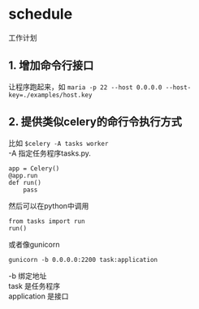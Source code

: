 schedule
=============

工作计划

## 1. 增加命令行接口

让程序跑起来，如 `maria -p 22 --host 0.0.0.0 --host-key=./examples/host.key`

## 2. 提供类似celery的命行令执行方式

比如 ``$celery -A tasks worker``  
-A 指定任务程序tasks.py.  

    app = Celery()  
    @app.run  
    def run()  
        pass  

然后可以在python中调用  

    from tasks import run  
    run()  

或者像gunicorn  

``gunicorn -b 0.0.0.0:2200 task:application``  

-b 绑定地址  
task 是任务程序  
application  是接口  


